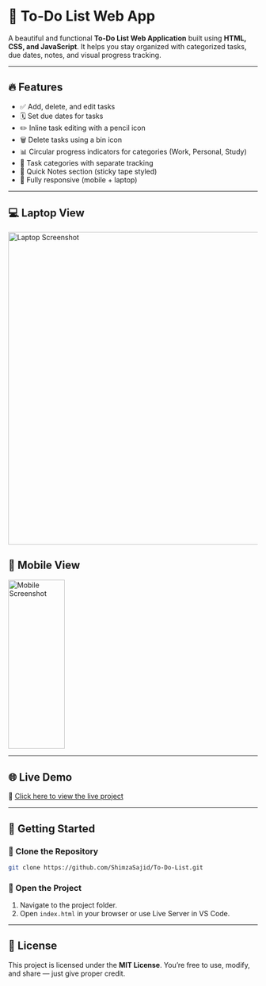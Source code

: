 # 📝 To-Do List Web App

A beautiful and functional **To-Do List Web Application** built using **HTML, CSS, and JavaScript**. It helps you stay organized with categorized tasks, due dates, notes, and visual progress tracking.

---

## 🔥 Features

* ✅ Add, delete, and edit tasks
* 🗓️ Set due dates for tasks
* ✏️ Inline task editing with a pencil icon
* 🗑️ Delete tasks using a bin icon
* 📊 Circular progress indicators for categories (Work, Personal, Study)
* 🧩 Task categories with separate tracking
* 🧠 Quick Notes section (sticky tape styled)
* 📱 Fully responsive (mobile + laptop)

---

## 💻 Laptop View

<img width="1349" height="631" alt="Laptop Screenshot" src="https://github.com/user-attachments/assets/8390951b-d56b-4246-8d2d-fcc71f8015a8" />

## 📱 Mobile View

<img width="114" height="341" alt="Mobile Screenshot" src="https://github.com/user-attachments/assets/b2f56955-0fb0-4fa0-a3d2-9b1f0369d665" />

---

## 🌐 Live Demo

🔗 [Click here to view the live project](https://shimzasajid.github.io/To-Do-List/)

---

## 🚀 Getting Started

### 📁 Clone the Repository

```bash
git clone https://github.com/ShimzaSajid/To-Do-List.git
```

### 📂 Open the Project

1. Navigate to the project folder.
2. Open `index.html` in your browser or use Live Server in VS Code.

---

## 📄 License

This project is licensed under the **MIT License**.
You’re free to use, modify, and share — just give proper credit.


